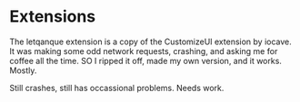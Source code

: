 # Extensions
The letqanque extension is a copy of the CustomizeUI extension by iocave. It was making some odd network requests, crashing, and asking me for coffee all the time. SO I ripped it off, made my own version, and it works. Mostly.

Still crashes, still has occassional problems. Needs work. 

